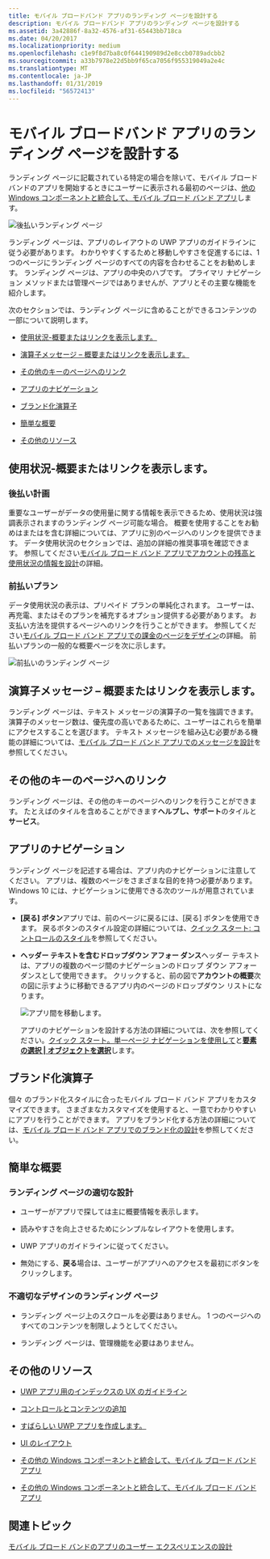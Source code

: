 ```yaml
---
title: モバイル ブロードバンド アプリのランディング ページを設計する
description: モバイル ブロードバンド アプリのランディング ページを設計する
ms.assetid: 3a42886f-8a32-4576-af31-65443bb718ca
ms.date: 04/20/2017
ms.localizationpriority: medium
ms.openlocfilehash: c1e9f8d7ba8c0f644190989d2e8ccb0789adcbb2
ms.sourcegitcommit: a33b7978e22d5bb9f65ca7056f955319049a2e4c
ms.translationtype: MT
ms.contentlocale: ja-JP
ms.lasthandoff: 01/31/2019
ms.locfileid: "56572413"
---
```

# <a name="design-the-landing-page-of-a-mobile-broadband-app"></a>モバイル ブロードバンド アプリのランディング ページを設計する


ランディング ページに記載されている特定の場合を除いて、モバイル ブロード バンドのアプリを開始するときにユーザーに表示される最初のページは、[他の Windows コンポーネントと統合して、モバイル ブロード バンド アプリ](integrate-a-mobile-broadband-app-with-other-windows-components.md#launchpts)します。

![後払いランディング ページ](images/mb-fig1-landing-page-postpaid.png)

ランディング ページは、アプリのレイアウトの UWP アプリのガイドラインに従う必要があります。 わかりやすくするためと移動しやすさを促進するには、1 つのページにランディング ページのすべての内容を合わせることをお勧めします。 ランディング ページは、アプリの中央のハブです。 プライマリ ナビゲーション メソッドまたは管理ページではありませんが、アプリとその主要な機能を紹介します。

次のセクションでは、ランディング ページに含めることができるコンテンツの一部について説明します。

-   [使用状況-概要またはリンクを表示します。](#usageov)

-   [演算子メッセージ – 概要またはリンクを表示します。](#opmsg)

-   [その他のキーのページへのリンク](#keylinks)

-   [アプリのナビゲーション](#appnav)

-   [ブランド化演算子](#opbrand)

-   [簡単な概要](#sum)

-   [その他のリソース](#res)

## <a name="span-idusageovspanspan-idusageovspanusage--show-an-overview-or-link"></a><span id="usageov"></span><span id="USAGEOV"></span>使用状況-概要またはリンクを表示します。


### <a name="span-idpostpaidplansspanspan-idpostpaidplansspanspan-idpostpaidplansspanpostpaid-plans"></a><span id="Postpaid_plans"></span><span id="postpaid_plans"></span><span id="POSTPAID_PLANS"></span>後払い計画

重要なユーザーがデータの使用量に関する情報を表示できるため、使用状況は強調表示されますのランディング ページ可能な場合。 概要を使用することをお勧めはまたはを含む詳細については、アプリに別のページへのリンクを提供できます。 データ使用状況のセクションでは、追加の詳細の推奨事項を確認できます。 参照してください[モバイル ブロード バンド アプリでアカウントの残高と使用状況の情報を設計](design-account-balance-and-usage-info-in-a-mobile-broadband-app.md)の詳細。

### <a name="span-idprepaidplansspanspan-idprepaidplansspanspan-idprepaidplansspanprepaid-plans"></a><span id="Prepaid_plans"></span><span id="prepaid_plans"></span><span id="PREPAID_PLANS"></span>前払いプラン

データ使用状況の表示は、プリペイド プランの単純化されます。 ユーザーは、再充電、またはそのプランを補充するオプション提供する必要があります。 お支払い方法を提供するページへのリンクを行うことができます。 参照してください[モバイル ブロード バンド アプリでの課金のページをデザイン](design-billing-pages-in-a-mobile-broadband-app.md)の詳細。 前払いプランの一般的な概要ページを次に示します。

![前払いのランディング ページ](images/mb-fig2-landing-page-prepaid.png)

## <a name="span-idopmsgspanspan-idopmsgspanoperator-messages--show-an-overview-or-link"></a><span id="opmsg"></span><span id="OPMSG"></span>演算子メッセージ – 概要またはリンクを表示します。


ランディング ページは、テキスト メッセージの演算子の一覧を強調できます。 演算子のメッセージ数は、優先度の高いであるために、ユーザーはこれらを簡単にアクセスすることを選びます。 テキスト メッセージを組み込む必要がある機能の詳細については、[モバイル ブロード バンド アプリでのメッセージを設計](design-messages-in-a-mobile-broadband-app.md)を参照してください。

## <a name="span-idkeylinksspanspan-idkeylinksspanlinks-to-other-key-pages"></a><span id="keylinks"></span><span id="KEYLINKS"></span>その他のキーのページへのリンク


ランディング ページは、その他のキーのページへのリンクを行うことができます。 たとえばのタイルを含めることができます**ヘルプし、サポート**のタイルと**サービス**。

## <a name="span-idappnavspanspan-idappnavspanapp-navigation"></a><span id="appnav"></span><span id="APPNAV"></span>アプリのナビゲーション


ランディング ページを記述する場合は、アプリ内のナビゲーションに注意してください。 アプリは、複数のページをさまざまな目的を持つ必要があります。 Windows 10 には、ナビゲーションに使用できる次のツールが用意されています。

-   **[戻る] ボタン**アプリでは、前のページに戻るには、[戻る] ボタンを使用できます。 戻るボタンのスタイル設定の詳細については、[クイック スタート: コントロールのスタイル](https://msdn.microsoft.com/library/windows/apps/hh465498)を参照してください。

-   **ヘッダー テキストを含むドロップダウン アフォー ダンス**ヘッダー テキストは、アプリの複数のページ間のナビゲーションのドロップ ダウン アフォー ダンスとして使用できます。 クリックすると、前の図で**アカウントの概要**次の図に示すように移動できるアプリ内のページのドロップダウン リストになります。

    ![アプリ間を移動します。](images/mb-fig3-nav-between-apps.png)

    アプリのナビゲーションを設計する方法の詳細については、次を参照してください。[クイック スタート。単一ページ ナビゲーションを使用して](https://msdn.microsoft.com/library/windows/apps/hh452768)と[**要素の選択 | オブジェクトを選択**](https://msdn.microsoft.com/library/windows/apps/hh466252)します。

## <a name="span-idopbrandspanspan-idopbrandspanoperator-branding"></a><span id="opbrand"></span><span id="OPBRAND"></span>ブランド化演算子


個々 のブランド化スタイルに合ったモバイル ブロード バンド アプリをカスタマイズできます。 さまざまなカスタマイズを使用すると、一意でわかりやすいにアプリを行うことができます。 アプリをブランド化する方法の詳細については、[モバイル ブロード バンド アプリでのブランド化の設計](design-branding-in-a-mobile-broadband-app.md)を参照してください。

## <a name="span-idsumspanspan-idsumspanquick-summary"></a><span id="sum"></span><span id="SUM"></span>簡単な概要


### <a name="span-idappropriatedesignforthelandingpagespanspan-idappropriatedesignforthelandingpagespanspan-idappropriatedesignforthelandingpagespanappropriate-design-for-the-landing-page"></a><span id="Appropriate_design_for_the_landing_page"></span><span id="appropriate_design_for_the_landing_page"></span><span id="APPROPRIATE_DESIGN_FOR_THE_LANDING_PAGE"></span>ランディング ページの適切な設計

-   ユーザーがアプリで探しては主に概要情報を表示します。

-   読みやすさを向上させるためにシンプルなレイアウトを使用します。

-   UWP アプリのガイドラインに従ってください。

-   無効にする、**戻る**場合は、ユーザーがアプリへのアクセスを最初にボタンをクリックします。

### <a name="span-idinappropriatedesignforthelandingpagespanspan-idinappropriatedesignforthelandingpagespanspan-idinappropriatedesignforthelandingpagespaninappropriate-design-for-the-landing-page"></a><span id="Inappropriate_design_for_the_landing_page"></span><span id="inappropriate_design_for_the_landing_page"></span><span id="INAPPROPRIATE_DESIGN_FOR_THE_LANDING_PAGE"></span>不適切なデザインのランディング ページ

-   ランディング ページ上のスクロールを必要はありません。 1 つのページへのすべてのコンテンツを制限しようとしてください。

-   ランディング ページは、管理機能を必要はありません。

## <a name="span-idresspanspan-idresspanadditional-resources"></a><span id="res"></span><span id="RES"></span>その他のリソース


-   [UWP アプリ用のインデックスの UX のガイドライン](https://msdn.microsoft.com/library/windows/apps/hh465424)

-   [コントロールとコンテンツの追加](https://msdn.microsoft.com/library/windows/apps/hh465393)

-   [すばらしい UWP アプリを作成します。](https://msdn.microsoft.com/library/windows/apps/hh464920)

-   [UI のレイアウト](https://msdn.microsoft.com/library/windows/apps/hh465304)

-   [その他の Windows コンポーネントと統合して、モバイル ブロード バンド アプリ](integrate-a-mobile-broadband-app-with-other-windows-components.md#splash)

-   [その他の Windows コンポーネントと統合して、モバイル ブロード バンド アプリ](integrate-a-mobile-broadband-app-with-other-windows-components.md#tileandtoast)

## <a name="span-idrelatedtopicsspanrelated-topics"></a><span id="related_topics"></span>関連トピック


[モバイル ブロード バンドのアプリのユーザー エクスペリエンスの設計](designing-the-user-experience-of-a-mobile-broadband-app.md)

 

 






